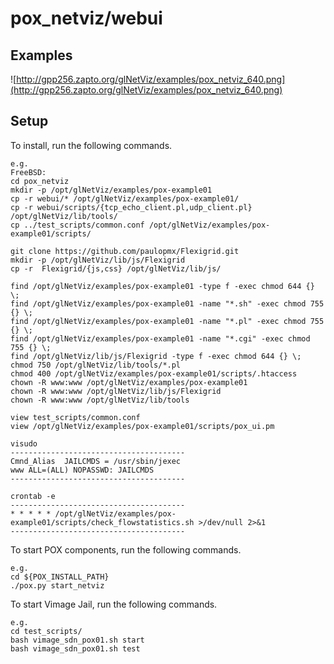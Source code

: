 pox_netviz/webui
================

Examples
---------
![http://gpp256.zapto.org/glNetViz/examples/pox_netviz_640.png](http://gpp256.zapto.org/glNetViz/examples/pox_netviz_640.png)

Setup
-----

To install, run the following commands.

    e.g.
    FreeBSD:
    cd pox_netviz
    mkdir -p /opt/glNetViz/examples/pox-example01
    cp -r webui/* /opt/glNetViz/examples/pox-example01/
    cp -r webui/scripts/{tcp_echo_client.pl,udp_client.pl} /opt/glNetViz/lib/tools/
    cp ../test_scripts/common.conf /opt/glNetViz/examples/pox-example01/scripts/
    
    git clone https://github.com/paulopmx/Flexigrid.git
    mkdir -p /opt/glNetViz/lib/js/Flexigrid
    cp -r  Flexigrid/{js,css} /opt/glNetViz/lib/js/
    
    find /opt/glNetViz/examples/pox-example01 -type f -exec chmod 644 {} \;
    find /opt/glNetViz/examples/pox-example01 -name "*.sh" -exec chmod 755 {} \;
    find /opt/glNetViz/examples/pox-example01 -name "*.pl" -exec chmod 755 {} \;
    find /opt/glNetViz/examples/pox-example01 -name "*.cgi" -exec chmod 755 {} \;
    find /opt/glNetViz/lib/js/Flexigrid -type f -exec chmod 644 {} \;
    chmod 750 /opt/glNetViz/lib/tools/*.pl
    chmod 400 /opt/glNetViz/examples/pox-example01/scripts/.htaccess
    chown -R www:www /opt/glNetViz/examples/pox-example01
    chown -R www:www /opt/glNetViz/lib/js/Flexigrid
    chown -R www:www /opt/glNetViz/lib/tools
    
    view test_scripts/common.conf
    view /opt/glNetViz/examples/pox-example01/scripts/pox_ui.pm
    
    visudo
    ---------------------------------------
    Cmnd_Alias	JAILCMDS = /usr/sbin/jexec
    www ALL=(ALL) NOPASSWD: JAILCMDS
    ---------------------------------------
    
    crontab -e
    ---------------------------------------
    * * * * * /opt/glNetViz/examples/pox-example01/scripts/check_flowstatistics.sh >/dev/null 2>&1
    ---------------------------------------

To start POX components, run the following commands.

    e.g.  
    cd ${POX_INSTALL_PATH}
    ./pox.py start_netviz

To start Vimage Jail, run the following commands.

    e.g.  
    cd test_scripts/
    bash vimage_sdn_pox01.sh start
    bash vimage_sdn_pox01.sh test


